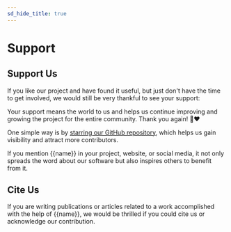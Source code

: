 ```yaml
---
sd_hide_title: true
---
```

# Support

## Support Us

If you like our project and have found it useful, but just don't have the time to get involved,
we would still be very thankful to see your support:

Your support means the world to us and helps us continue improving and growing the project 
for the entire community. Thank you again! 🙏❤️

One simple way is by [starring our GitHub repository](https://docs.github.com/en/get-started/exploring-projects-on-github/saving-repositories-with-stars), 
which helps us gain visibility and attract more contributors. 

If you mention {{name}} in your project, website, or social media, it not only spreads the word 
about our software but also inspires others to benefit from it. 





## Cite Us
If you are writing publications or articles related to a work accomplished with the help of {{name}}, 
we would be thrilled if you could cite us or acknowledge our contribution.
